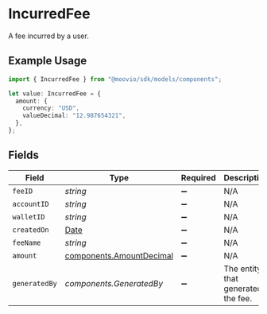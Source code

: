 # IncurredFee

A fee incurred by a user.

## Example Usage

```typescript
import { IncurredFee } from "@moovio/sdk/models/components";

let value: IncurredFee = {
  amount: {
    currency: "USD",
    valueDecimal: "12.987654321",
  },
};
```

## Fields

| Field                                                                                         | Type                                                                                          | Required                                                                                      | Description                                                                                   |
| --------------------------------------------------------------------------------------------- | --------------------------------------------------------------------------------------------- | --------------------------------------------------------------------------------------------- | --------------------------------------------------------------------------------------------- |
| `feeID`                                                                                       | *string*                                                                                      | :heavy_minus_sign:                                                                            | N/A                                                                                           |
| `accountID`                                                                                   | *string*                                                                                      | :heavy_minus_sign:                                                                            | N/A                                                                                           |
| `walletID`                                                                                    | *string*                                                                                      | :heavy_minus_sign:                                                                            | N/A                                                                                           |
| `createdOn`                                                                                   | [Date](https://developer.mozilla.org/en-US/docs/Web/JavaScript/Reference/Global_Objects/Date) | :heavy_minus_sign:                                                                            | N/A                                                                                           |
| `feeName`                                                                                     | *string*                                                                                      | :heavy_minus_sign:                                                                            | N/A                                                                                           |
| `amount`                                                                                      | [components.AmountDecimal](../../models/components/amountdecimal.md)                          | :heavy_minus_sign:                                                                            | N/A                                                                                           |
| `generatedBy`                                                                                 | *components.GeneratedBy*                                                                      | :heavy_minus_sign:                                                                            | The entity that generated the fee.                                                            |